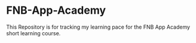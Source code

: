 # FNB-App-Academy
This Repository is for tracking my learning pace for the FNB App Academy short learning course.
